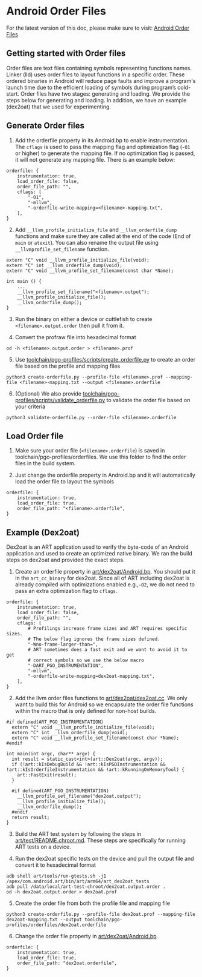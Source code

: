Android Order Files
====================

For the latest version of this doc, please make sure to visit:
[Android Order Files](https://android.googlesource.com/toolchain/pgo-profiles/+/refs/heads/main/orderfiles/README.md)

Getting started with Order files
----------------------------------
Order files are text files containing symbols representing functions names.
Linker (lld) uses order files to layout functions in a specific order.
These ordered binaries in Android will reduce page faults and improve a program's launch time due to the efficient loading of symbols during program’s cold-start.
Order files have two stages: generating and loading.
We provide the steps below for generating and loading. In addition, we have an example (dex2oat) that we used for experimenting.

Generate Order files
----------------------------------
1. Add the orderfile property in its Android.bp to enable instrumentation. The `cflags` is used to pass the mapping flag and optimization flag (`-O1` or higher) to generate the mapping file. If no optimization flag is passed, it will not generate any mapping file. There is an example below:
```
orderfile: {
    instrumentation: true,
    load_order_file: false,
    order_file_path: "",
    cflags: [
        "-O1",
        "-mllvm",
        "-orderfile-write-mapping=<filename>-mapping.txt",
    ],
}
```

2. Add `__llvm_profile_initialize_file` and `__llvm_orderfile_dump` functions and make sure they are called at the end of the code (End of `main` or `atexit`). You can also rename the output file using `__llvmprofile_set_filename` function.
```
extern "C" void __llvm_profile_initialize_file(void);
extern "C" int __llvm_orderfile_dump(void);
extern "C" void __llvm_profile_set_filename(const char *Name);

int main () {
    ...
    __llvm_profile_set_filename("<filename>.output");
    __llvm_profile_initialize_file();
    __llvm_orderfile_dump();
}
```

3. Run the binary on either a device or cuttlefish to create `<filename>.output.order` then pull it from it.

4. Convert the profraw file into hexadecimal format
```
od -h <filename>.output.order > <filename>.prof
```

5. Use [toolchain/pgo-profiles/scripts/create_orderfile.py](https://android.googlesource.com/toolchain/pgo-profiles/+/refs/heads/main/scripts/create_orderfile.py) to create an order file based on the profile and mapping files
```
python3 create-orderfile.py --profile-file <filename>.prof --mapping-file <filename>-mapping.txt --output <filename>.orderfile
```

6. (Optional) We also provide [toolchain/pgo-profiles/scripts/validate_orderfile.py](https://android.googlesource.com/toolchain/pgo-profiles/+/refs/heads/main/scripts/validate_orderfile.py) to validate the order file based on your criteria
```
python3 validate-orderfile.py --order-file <filename>.orderfile
```

Load Order file
----------------------------------
1. Make sure your order file (`<filename>.orderfile`) is saved in toolchain/pgo-profiles/orderfiles. We use this folder to find the order files in the build system.

2. Just change the orderfile property in Android.bp and it will automatically load the order file to layout the symbols
```
orderfile: {
    instrumentation: true,
    load_order_file: true,
    order_file_path: "<filename>.orderfile",
}
```

Example (Dex2oat)
----------------------------------
Dex2oat is an ART application used to verify the byte-code of an Android application and used to create an optimized native binary. We ran the build steps on dex2oat and provided the exact steps.

1. Create an orderfile property in [art/dex2oat/Android.bp](https://android.googlesource.com/platform/art/+/refs/heads/main/dex2oat/Android.bp). You should put it in the `art_cc_binary` for dex2oat. Since all of ART including dex2oat is already compiled with optimizations enabled e.g.,`-O2`, we do not need to pass an extra optimization flag to `cflags`.
```
orderfile: {
    instrumentation: true,
    load_order_file: false,
    order_file_path: "",
    cflags: [
        # Profilings increase frame sizes and ART requires specific sizes.
        # The below flag ignores the frame sizes defined.
        "-Wno-frame-larger-than=",
        # ART sometimes does a fast exit and we want to avoid it to get
        # correct symbols so we use the below macro
        "-DART_PGO_INSTRUMENTATION",
        "-mllvm",
        "-orderfile-write-mapping=dex2oat-mapping.txt",
    ],
}
```

2. Add the llvm order files functions to [art/dex2oat/dex2oat.cc](https://android.googlesource.com/platform/art/+/refs/heads/main/dex2oat/dex2oat.cc). We only want to build this for Android so we encapsulate the order file functions within the macro that is only defined for non-host builds.
```
#if defined(ART_PGO_INSTRUMENTATION)
  extern "C" void __llvm_profile_initialize_file(void);
  extern "C" int __llvm_orderfile_dump(void);
  extern "C" void __llvm_profile_set_filename(const char *Name);
#endif

int main(int argc, char** argv) {
  int result = static_cast<int>(art::Dex2oat(argc, argv));
  if (!art::kIsDebugBuild && !art::kIsPGOInstrumentation && !art::kIsOrderfileInstrumentation && !art::kRunningOnMemoryTool) {
    art::FastExit(result);
  }

  #if defined(ART_PGO_INSTRUMENTATION)
    __llvm_profile_set_filename("dex2oat.output");
    __llvm_profile_initialize_file();
    __llvm_orderfile_dump();
  #endif
  return result;
}
```

3. Build the ART test system by following the steps in [art/test/README.chroot.md](https://android.googlesource.com/platform/art/+/refs/heads/main/test/README.chroot.md). These steps are specifically for running ART tests on a device.

4. Run the dex2oat specific tests on the device and pull the output file and convert it to hexadecimal format
```
adb shell art/tools/run-gtests.sh -j1 /apex/com.android.art/bin/art/arm64/art_dex2oat_tests
adb pull /data/local/art-test-chroot/dex2oat.output.order .
od -h dex2oat.output.order > dex2oat.prof
```

5. Create the order file from both the profile file and mapping file
```
python3 create-orderfile.py --profile-file dex2oat.prof --mapping-file dex2oat-mapping.txt --output toolchain/pgo-profiles/orderfiles/dex2oat.orderfile
```

6. Change the order file property in [art/dex2oat/Android.bp](https://android.googlesource.com/platform/art/+/refs/heads/main/dex2oat/Android.bp).
```
orderfile: {
    instrumentation: true,
    load_order_file: true,
    order_file_path: "dex2oat.orderfile",
}
```